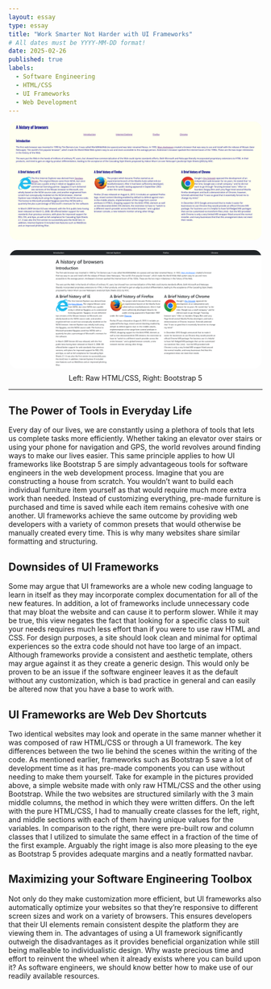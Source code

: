 ```yaml
---
layout: essay
type: essay
title: "Work Smarter Not Harder with UI Frameworks"
# All dates must be YYYY-MM-DD format!
date: 2025-02-26
published: true
labels:
  - Software Engineering
  - HTML/CSS
  - UI Frameworks
  - Web Development
---
```


<div style="display: flex; justify-content: center; gap: 20px; align-items: center; flex-wrap: wrap;">
  <img src="../img/raw-html-css.png" alt="Raw HTML/CSS" style="width: 500px; border-radius: 15px;">
  <img src="../img/bootstrap5.png" alt="Bootstrap5" style="width: 500px; border-radius: 15px;">
</div>
<p style="text-align: center; margin-top: 10px;">Left: Raw HTML/CSS, Right: Bootstrap 5</p>

<hr>

## The Power of Tools in Everyday Life
Every day of our lives, we are constantly using a plethora of tools that lets us complete tasks more efficiently. Whether taking an elevator over stairs or using your phone for navigation and GPS, the world revolves around finding ways to make our lives easier. This same principle applies to how UI frameworks like Bootstrap 5 are simply advantageous tools for software engineers in the web development process. Imagine that you are constructing a house from scratch. You wouldn’t want to build each individual furniture item yourself as that would require much more extra work than needed. Instead of customizing everything, pre-made furniture is purchased and time is saved while each item remains cohesive with one another. UI frameworks achieve the same outcome by providing web developers with a variety of common presets that would otherwise be manually created every time. This is why many websites share similar formatting and structuring. 

## Downsides of UI Frameworks
Some may argue that UI frameworks are a whole new coding language to learn in itself as they may incorporate complex documentation for all of the new features. In addition, a lot of frameworks include unnecessary code that may bloat the website and can cause it to perform slower. While it may be true, this view negates the fact that looking for a specific class to suit your needs requires much less effort than if you were to use raw HTML and CSS. For design purposes, a site should look clean and minimal for optimal experiences so the extra code should not have too large of an impact. Although frameworks provide a consistent and aesthetic template, others may argue against it as they create a generic design. This would only be proven to be an issue if the software engineer leaves it as the default without any customization, which is bad practice in general and can easily be altered now that you have a base to work with. 

## UI Frameworks are Web Dev Shortcuts
Two identical websites may look and operate in the same manner whether it was composed of raw HTML/CSS or through a UI framework. The key differences between the two lie behind the scenes within the writing of the code. As mentioned earlier, frameworks such as Bootstrap 5 save a lot of development time as it has pre-made components you can use without needing to make them yourself. Take for example in the pictures provided above, a simple website made with only raw HTML/CSS and the other using Bootstrap. While the two websites are structured similarly with the 3 main middle columns, the method in which they were written differs. On the left with the pure HTML/CSS, I had to manually create classes for the left, right, and middle sections with each of them having unique values for the variables. In comparison to the right, there were pre-built row and column classes that I utilized to simulate the same effect in a fraction of the time of the first example. Arguably the right image is also more pleasing to the eye as Bootstrap 5 provides adequate margins and a neatly formatted navbar.

## Maximizing your Software Engineering Toolbox
Not only do they make customization more efficient, but UI frameworks also automatically optimize your websites so that they’re responsive to different screen sizes and work on a variety of browsers. This ensures developers that their UI elements remain consistent despite the platform they are viewing them in. The advantages of using a UI framework significantly outweigh the disadvantages as it provides beneficial organization while still being malleable to individualistic design. Why waste precious time and effort to reinvent the wheel when it already exists where you can build upon it? As software engineers, we should know better how to make use of our readily available resources.
